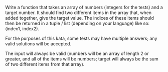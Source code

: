 Write a function that takes an array of numbers (integers for the tests) and a target number. 
It should find two different items in the array that, when added together, give the target value. 
The indices of these items should then be returned in a tuple / list (depending on your language) like so: (index1, index2).

For the purposes of this kata, some tests may have multiple answers; any valid solutions will be accepted.

The input will always be valid (numbers will be an array of length 2 or greater, 
and all of the items will be numbers; 
target will always be the sum of two different items from that array).
